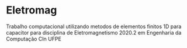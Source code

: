 # Eletromag
Trabalho computacional utilizando metodos de elementos finitos 1D para capacitor para disciplina de Eletromagnetismo 2020.2 em Engenharia da Computação CIn UFPE
